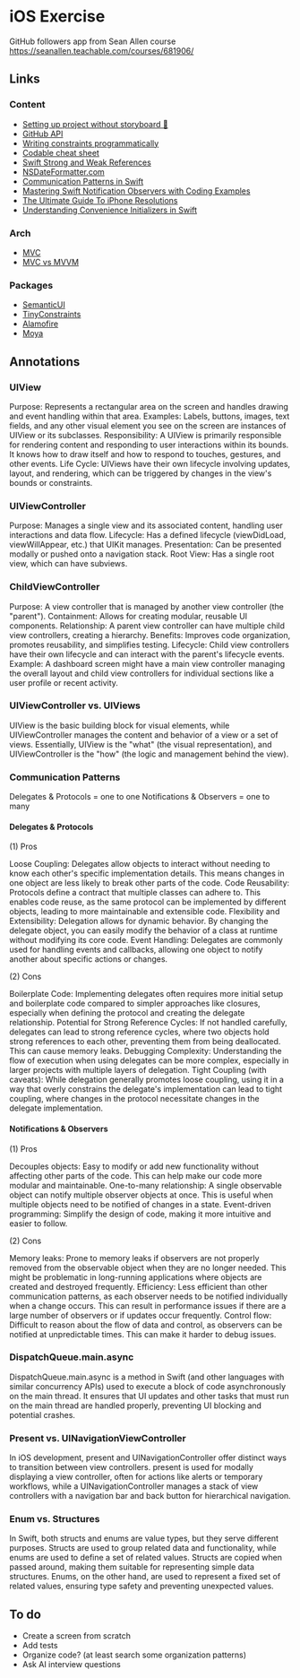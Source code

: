 # iOS Exercise

GitHub followers app from Sean Allen course
https://seanallen.teachable.com/courses/681906/

## Links

### Content

- [Setting up project without storyboard 📱](https://dev.to/markmatute/ios-swift-setting-up-project-without-storyboard-45al)
- [GitHub API](https://docs.github.com/pt/rest?apiVersion=2022-11-28)
- [Writing constraints programmatically](https://www.avanderlee.com/swift/auto-layout-programmatically/)
- [Codable cheat sheet](https://www.hackingwithswift.com/articles/119/codable-cheat-sheet)
- [Swift Strong and Weak References](https://www.programiz.com/swift-programming/strong-weak-reference)
- [NSDateFormatter.com](https://www.nsdateformatter.com/)
- [Communication Patterns in Swift](https://medium.com/@hakanor/communication-patterns-in-swift-0725041ad409)
- [Mastering Swift Notification Observers with Coding Examples](https://vikramios.medium.com/swift-notification-observers-bbc5b86a7781)
- [The Ultimate Guide To iPhone Resolutions](https://www.paintcodeapp.com/news/ultimate-guide-to-iphone-resolutions)
- [Understanding Convenience Initializers in Swift](https://medium.com/@harshaag99/understanding-convenience-initializers-in-swift-a6d169ed3ed1)

### Arch

- [MVC](https://developer.apple.com/library/archive/documentation/General/Conceptual/DevPedia-CocoaCore/MVC.html)
- [MVC vs MVVM](https://www.netguru.com/blog/mvc-vs-mvvm-on-ios-differences-with-examples)

### Packages

- [SemanticUI](https://github.com/cocoacontrols/SemanticUI)
- [TinyConstraints](https://github.com/roberthein/TinyConstraints)
- [Alamofire](https://github.com/Alamofire/Alamofire)
- [Moya](https://github.com/Moya/Moya)

## Annotations

### UIView
Purpose:
Represents a rectangular area on the screen and handles drawing and event handling within that area. 
Examples:
Labels, buttons, images, text fields, and any other visual element you see on the screen are instances of UIView or its subclasses. 
Responsibility:
A UIView is primarily responsible for rendering content and responding to user interactions within its bounds. It knows how to draw itself and how to respond to touches, gestures, and other events. 
Life Cycle:
UIViews have their own lifecycle involving updates, layout, and rendering, which can be triggered by changes in the view's bounds or constraints. 

### UIViewController 
Purpose: Manages a single view and its associated content, handling user interactions and data flow. 
Lifecycle: Has a defined lifecycle (viewDidLoad, viewWillAppear, etc.) that UIKit manages. 
Presentation: Can be presented modally or pushed onto a navigation stack. 
Root View: Has a single root view, which can have subviews. 

### ChildViewController 
Purpose: A view controller that is managed by another view controller (the "parent"). 
Containment: Allows for creating modular, reusable UI components. 
Relationship: A parent view controller can have multiple child view controllers, creating a hierarchy. 
Benefits: Improves code organization, promotes reusability, and simplifies testing. 
Lifecycle: Child view controllers have their own lifecycle and can interact with the parent's lifecycle events. 
Example: A dashboard screen might have a main view controller managing the overall layout and child view controllers for individual sections like a user profile or recent activity. 

### UIViewController vs. UIViews
UIView is the basic building block for visual elements, while UIViewController manages the content and behavior of a view or a set of views. Essentially, UIView is the "what" (the visual representation), and UIViewController is the "how" (the logic and management behind the view). 

### Communication Patterns
Delegates & Protocols = one to one
Notifications & Observers = one to many

#### Delegates & Protocols
(1) Pros

Loose Coupling:
Delegates allow objects to interact without needing to know each other's specific implementation details. This means changes in one object are less likely to break other parts of the code. 
Code Reusability:
Protocols define a contract that multiple classes can adhere to. This enables code reuse, as the same protocol can be implemented by different objects, leading to more maintainable and extensible code. 
Flexibility and Extensibility:
Delegation allows for dynamic behavior. By changing the delegate object, you can easily modify the behavior of a class at runtime without modifying its core code. 
Event Handling:
Delegates are commonly used for handling events and callbacks, allowing one object to notify another about specific actions or changes. 

(2) Cons

Boilerplate Code:
Implementing delegates often requires more initial setup and boilerplate code compared to simpler approaches like closures, especially when defining the protocol and creating the delegate relationship. 
Potential for Strong Reference Cycles:
If not handled carefully, delegates can lead to strong reference cycles, where two objects hold strong references to each other, preventing them from being deallocated. This can cause memory leaks. 
Debugging Complexity:
Understanding the flow of execution when using delegates can be more complex, especially in larger projects with multiple layers of delegation. 
Tight Coupling (with caveats):
While delegation generally promotes loose coupling, using it in a way that overly constrains the delegate's implementation can lead to tight coupling, where changes in the protocol necessitate changes in the delegate implementation. 

#### Notifications & Observers 
(1) Pros

Decouples objects: Easy to modify or add new functionality without affecting other parts of the code. This can help make our code more modular and maintainable.
One-to-many relationship: A single observable object can notify multiple observer objects at once. This is useful when multiple objects need to be notified of changes in a state.
Event-driven programming: Simplify the design of code, making it more intuitive and easier to follow.

(2) Cons

Memory leaks: Prone to memory leaks if observers are not properly removed from the observable object when they are no longer needed. This might be problematic in long-running applications where objects are created and destroyed frequently.
Efficiency: Less efficient than other communication patterns, as each observer needs to be notified individually when a change occurs. This can result in performance issues if there are a large number of observers or if updates occur frequently.
Control flow: Difficult to reason about the flow of data and control, as observers can be notified at unpredictable times. This can make it harder to debug issues.

### DispatchQueue.main.async
DispatchQueue.main.async is a method in Swift (and other languages with similar concurrency APIs) used to execute a block of code asynchronously on the main thread. It ensures that UI updates and other tasks that must run on the main thread are handled properly, preventing UI blocking and potential crashes. 

### Present vs. UINavigationViewController
In iOS development, present and UINavigationController offer distinct ways to transition between view controllers. present is used for modally displaying a view controller, often for actions like alerts or temporary workflows, while a UINavigationController manages a stack of view controllers with a navigation bar and back button for hierarchical navigation. 

### Enum vs. Structures
In Swift, both structs and enums are value types, but they serve different purposes. Structs are used to group related data and functionality, while enums are used to define a set of related values. Structs are copied when passed around, making them suitable for representing simple data structures. Enums, on the other hand, are used to represent a fixed set of related values, ensuring type safety and preventing unexpected values. 

## To do
- Create a screen from scratch
- Add tests
- Organize code? (at least search some organization patterns)
- Ask AI interview questions
